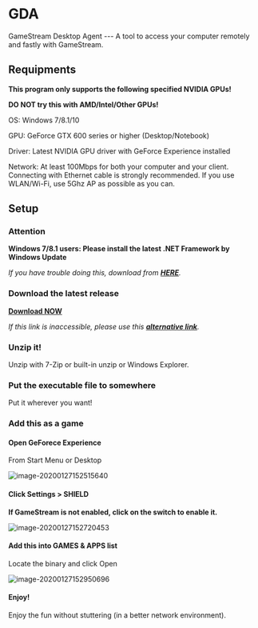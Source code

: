 # GDA
GameStream Desktop Agent --- A tool to access your computer remotely and fastly with GameStream.

## Requipments

**This program only supports the following specified NVIDIA GPUs!**

**DO NOT try this with AMD/Intel/Other GPUs!**

OS: Windows 7/8.1/10

GPU: GeForce GTX 600 series or higher (Desktop/Notebook)

Driver: Latest NVIDIA GPU driver with GeForce Experience installed

Network: At least 100Mbps for both your computer and your client. Connecting with Ethernet cable is strongly recommended. If you use WLAN/Wi-Fi, use 5Ghz AP as possible as you can.

## Setup

### Attention

**Windows 7/8.1 users: Please install the latest .NET Framework by Windows Update**

*If you have trouble doing this, download from **[HERE](https://dotnet.microsoft.com/download/dotnet-framework/thank-you/net48-web-installer)**.*

### Download the latest release

**[Download NOW](https://github.com/CreeperKong/GDA/releases/download/1.0/GDA-1.0-WinALL.zip)**

*If this link is inaccessible, please use this **[alternative link](https://www.lanzous.com/i8vouyh)**.*

### Unzip it!

Unzip with 7-Zip or built-in unzip or Windows Explorer.

### Put the executable file to somewhere

Put it wherever you want!

### Add this as a game

#### Open GeForece Experience

From Start Menu or Desktop

![image-20200127152515640](F:\noelc\dev\GDA\img\image-20200127152515640.png)

#### Click Settings > SHIELD

**If GameStream is not enabled, click on the switch to enable it.**

![image-20200127152720453](F:\noelc\dev\GDA\img\image-20200127152720453.png)

#### Add this into GAMES & APPS list

Locate the binary and click Open

![image-20200127152950696](F:\noelc\dev\GDA\img\image-20200127152950696.png)

#### Enjoy!

Enjoy the fun without stuttering (in a better network environment).